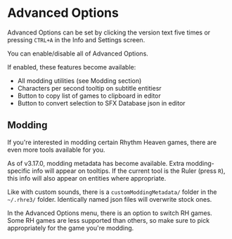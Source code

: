 # Advanced Options

Advanced Options can be set by clicking the version text
five times or pressing `CTRL+A` in the Info and Settings screen.

You can enable/disable all of Advanced Options.

If enabled, these features become available:

* All modding utilities (see Modding section)
* Characters per second tooltip on subtitle entitiesr
* Button to copy list of games to clipboard in editor
* Button to convert selection to SFX Database json in editor

## Modding
If you're interested in modding certain Rhythm Heaven games,
there are even more tools available for you.

As of v3.17.0, modding metadata has become available. Extra modding-specific
info will appear on tooltips. If the current tool is the Ruler (press `R`), this info will
also appear on entities where appropriate.

Like with custom sounds, there is a `customModdingMetadata/` folder in the `~/.rhre3/` folder.
Identically named json files will overwrite stock ones.

In the Advanced Options menu, there is an option to switch RH games. Some RH games
are less supported than others, so make sure to pick appropriately for the game you're modding.
